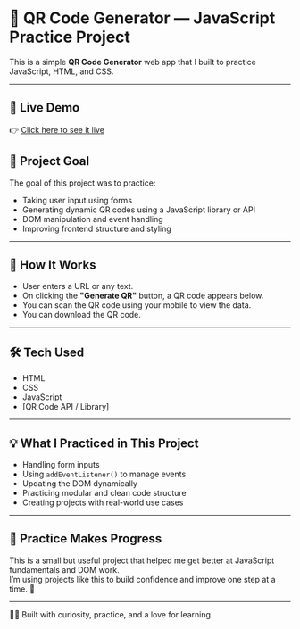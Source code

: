 
# 📱 QR Code Generator — JavaScript Practice Project

This is a simple **QR Code Generator** web app that I built to practice JavaScript, HTML, and CSS.

---
## 🔗 Live Demo

👉 [Click here to see it live](https://nizam-321.github.io/QR-Code-Generator-JavaScript-Practice-Project/)

## 🎯 Project Goal

The goal of this project was to practice:

- Taking user input using forms
- Generating dynamic QR codes using a JavaScript library or API
- DOM manipulation and event handling
- Improving frontend structure and styling

---

## 🚀 How It Works

- User enters a URL or any text.
- On clicking the **"Generate QR"** button, a QR code appears below.
- You can scan the QR code using your mobile to view the data.
- You can download the QR code.

---

## 🛠️ Tech Used

- HTML
- CSS
- JavaScript
- [QR Code API / Library]

---

## 💡 What I Practiced in This Project

- Handling form inputs
- Using `addEventListener()` to manage events
- Updating the DOM dynamically
- Practicing modular and clean code structure
- Creating projects with real-world use cases
---

## 🙌 Practice Makes Progress

This is a small but useful project that helped me get better at JavaScript fundamentals and DOM work.  
I’m using projects like this to build confidence and improve one step at a time. 🚀

---

👨‍💻 Built with curiosity, practice, and a love for learning.
